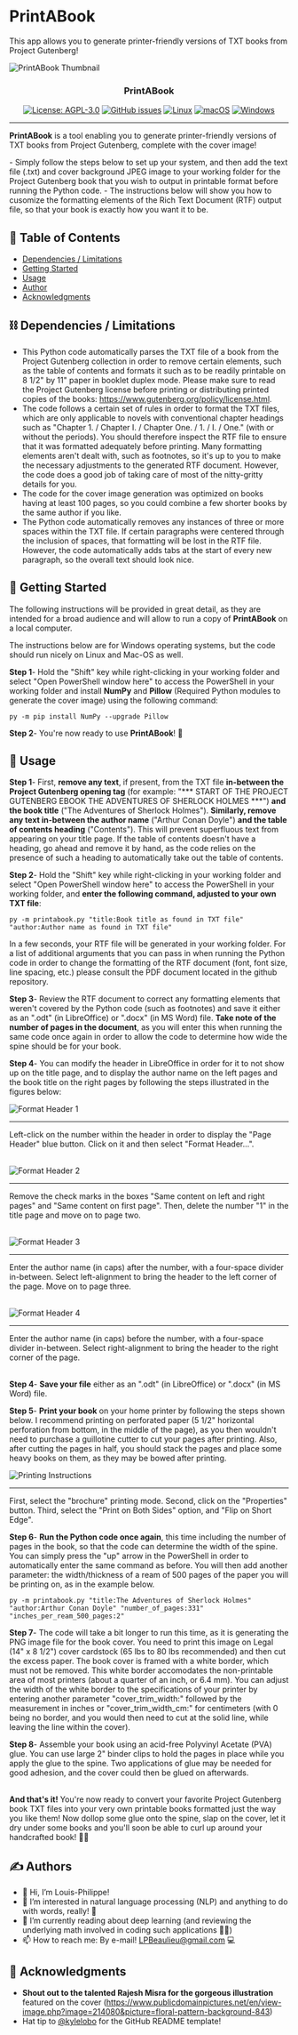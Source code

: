 # PrintABook
This app allows you to generate printer-friendly versions of TXT books from Project Gutenberg!

![PrintABook Thumbnail](https://github.com/LPBeaulieu/Book-Generator-PrintABook/blob/main/PrintABook%20Thumbnail.jpg)
<h3 align="center">PrintABook</h3>
<div align="center">
  
  [![License: AGPL-3.0](https://img.shields.io/badge/License-AGPLv3.0-brightgreen.svg)](https://github.com/LPBeaulieu/Book-Generator-PrintABook/blob/main/LICENSE)
  [![GitHub issues](https://img.shields.io/github/issues/LPBeaulieu/Book-Generator-PrintABook)](https://github.com/LPBeaulieu/Book-Generator-PrintABook)
  [![Linux](https://svgshare.com/i/Zhy.svg)](https://svgshare.com/i/Zhy.svg)
  [![macOS](https://svgshare.com/i/ZjP.svg)](https://svgshare.com/i/ZjP.svg)
  [![Windows](https://svgshare.com/i/ZhY.svg)](https://svgshare.com/i/ZhY.svg)
  
</div>

---

<p align="left"> <b>PrintABook</b> is a tool enabling you to generate printer-friendly versions of TXT books from Project Gutenberg, complete with the cover image! </p>
- Simply follow the steps below to set up your system, and then add the text file (.txt) and cover background JPEG image to your working folder for the Project Gutenberg book that you wish to output in printable format before running the Python code.
- The instructions below will show you how to cusomize the formatting elements of the Rich Text Document (RTF) output file, so that your book is exactly how you want it to be.
    <br> 
</p>

## 📝 Table of Contents
- [Dependencies / Limitations](#limitations)
- [Getting Started](#getting_started)
- [Usage](#usage)
- [Author](#author)
- [Acknowledgments](#acknowledgments)

## ⛓️ Dependencies / Limitations <a name = "limitations"></a>
- This Python code automatically parses the TXT file of a book from the Project Gutenberg collection in order to remove certain elements, such as the table of contents and formats it such as to be readily printable on 8 1/2" by 11" paper in booklet duplex mode. Please make sure to read the Project Gutenberg license before printing or distributing printed copies of the books: https://www.gutenberg.org/policy/license.html.
- The code follows a certain set of rules in order to format the TXT files, which are only applicable to novels with conventional chapter headings such as "Chapter 1. / Chapter I. / Chapter One. / 1. / I. / One." (with or without the periods). You should therefore inspect the RTF file to ensure that it was formatted adequately before printing. Many formatting elements aren't dealt with, such as footnotes, so it's up to you to make the necessary adjustments to the generated RTF document. However, the code does a good job of taking care of most of the nitty-gritty details for you.
- The code for the cover image generation was optimized on books having at least 100 pages, so you could combine a few shorter books by the same author if you like.
- The Python code automatically removes any instances of three or more spaces within the TXT file. If certain paragraphs were centered through the inclusion of spaces, that formatting will be lost in the RTF file. However, the code automatically adds tabs at the start of every new paragraph, so the overall text should look nice.

## 🏁 Getting Started <a name = "getting_started"></a>

The following instructions will be provided in great detail, as they are intended for a broad audience and will
allow to run a copy of <b>PrintABook</b> on a local computer. 

The instructions below are for Windows operating systems, but the code should run nicely on Linux and Mac-OS as well.

<b>Step 1</b>- Hold the "Shift" key while right-clicking in your working folder and select "Open PowerShell window here" to access the PowerShell in your working folder and install <b>NumPy</b>  and <b>Pillow</b> (Required Python modules to generate the cover image) using the following command:
```
py -m pip install NumPy --upgrade Pillow
```

<b>Step 2</b>- You're now ready to use <b>PrintABook</b>! 🎉

## 🎈 Usage <a name="usage"></a>

<b>Step 1</b>- First, <b>remove any text</b>, if present, from the TXT file <b>in-between the Project Gutenberg opening tag</b> (for example: "*** START OF THE PROJECT GUTENBERG EBOOK THE ADVENTURES OF SHERLOCK HOLMES ***") <b>and the book title</b> ("The Adventures of Sherlock Holmes"). <b>Similarly, remove any text in-between the author name</b> ("Arthur Conan Doyle") <b>and the table of contents heading</b> ("Contents"). This will prevent superfluous text from appearing on your title page. If the table of contents doesn't have a heading, go ahead and remove it by hand, as the code relies on the presence of such a heading to automatically take out the table of contents.

<b>Step 2</b>- Hold the "Shift" key while right-clicking in your working folder and select "Open PowerShell window here" to access the PowerShell in your working folder, and <b>enter the following command, adjusted to your own TXT file</b>:
```
py -m printabook.py "title:Book title as found in TXT file" "author:Author name as found in TXT file"
```
In a few seconds, your RTF file will be generated in your working folder. For a list of additional arguments that you can pass in when running the Python code in order to change the formatting of the RTF document (font, font size, line spacing, etc.) please consult the PDF document located in the github repository.

<b>Step 3</b>- Review the RTF document to correct any formatting elements that weren't covered by the Python code (such as footnotes) and save it either as an ".odt" (in LibreOffice) or ".docx" (in MS Word) file. <b>Take note of the number of pages in the document</b>, as you will enter this when running the same code once again in order to allow the code to determine how wide the spine should be for your book.

<b>Step 4</b>- You can modify the header in LibreOffice in order for it to not show up on the title page, and to display the author name on the left pages and the book title on the right pages by following the steps illustrated in the figures below:

![Format Header 1](https://github.com/LPBeaulieu/Book-Generator-PrintABook/blob/main/Format%20Header-Image%201.png)<hr>
Left-click on the number within the header in order to display the "Page Header" blue button. Click on it and then select "Format Header...". <br><br>


![Format Header 2](https://github.com/LPBeaulieu/Book-Generator-PrintABook/blob/main/Format%20Header-Image%202.png)<hr>
Remove the check marks in the boxes "Same content on left and right pages" and "Same content on first page". Then, delete the number "1" in the title page and move on to page two. 
<br><br>

![Format Header 3](https://github.com/LPBeaulieu/Book-Generator-PrintABook/blob/main/Format%20Header-Image%203.png)<hr>
Enter the author name (in caps) after the number, with a four-space divider in-between. Select left-alignment to bring the header to the left corner of the page. Move on to page three. 
<br><br>

![Format Header 4](https://github.com/LPBeaulieu/Book-Generator-PrintABook/blob/main/Format%20Header-Image%204.png)<hr>
Enter the author name (in caps) before the number, with a four-space divider in-between. Select right-alignment to bring the header to the right corner of the page.
<br><br>

<b>Step 4</b>- <b>Save your file</b> either as an ".odt" (in LibreOffice) or ".docx" (in MS Word) file.

<b>Step 5</b>- <b>Print your book</b> on your home printer by following the steps shown below. I recommend printing on perforated paper (5 1/2" horizontal perforation from bottom, in the middle of the page), as you then wouldn't need to purchase a guillotine cutter to cut your pages after printing. Also, after cutting the pages in half, you should stack the pages and place some heavy books on them, as they may be bowed after printing.

![Printing Instructions](https://github.com/LPBeaulieu/Book-Generator-PrintABook/blob/main/Printing%20Instructions.png)<hr>
First, select the "brochure" printing mode. Second, click on the "Properties" button. Third, select the "Print on Both Sides" option, and "Flip on Short Edge".
 
<b>Step 6</b>- <b>Run the Python code once again</b>, this time including the number of pages in the book, so that the code can determine the width of the spine. You can simply press the "up" arrow in the PowerShell in order to automatically enter the same command as before. You will then add another parameter: the width/thickness of a ream of 500 pages of the paper you will be printing on, as in the example below. 

```
py -m printabook.py "title:The Adventures of Sherlock Holmes" "author:Arthur Conan Doyle" "number_of_pages:331" "inches_per_ream_500_pages:2"
```

<b>Step 7</b>- The code will take a bit longer to run this time, as it is generating the PNG image file for the book cover. You need to print this image on Legal (14" x 8 1/2") cover cardstock (65 lbs to 80 lbs recommended) and then cut the excess paper. The book cover is framed with a white border, which must not be removed. This white border accomodates the non-printable area of most printers (about a quarter of an inch, or  6.4 mm). You can adjust the width of the white border to the specifications of your printer by entering another parameter "cover_trim_width:" followed by the measurement in inches or "cover_trim_width_cm:" for centimeters (with 0 being no border, and you would then need to cut at the solid line, while leaving the line within the cover).

<b>Step 8</b>- Assemble your book using an acid-free Polyvinyl Acetate (PVA) glue. You can use large 2" binder clips to hold the pages in place while you apply the glue to the spine. Two applications of glue may be needed for good adhesion, and the cover could then be glued on afterwards.

<br><b>And that's it!</b> You're now ready to convert your favorite Project Gutenberg book TXT files into your very own printable books formatted just the way you like them! Now dollop some glue onto the spine, slap on the cover, let it dry under some books and you'll soon be able to curl up around your handcrafted book! 🎉📖
  
  
## ✍️ Authors <a name = "author"></a>
- 👋 Hi, I’m Louis-Philippe!
- 👀 I’m interested in natural language processing (NLP) and anything to do with words, really! 📝
- 🌱 I’m currently reading about deep learning (and reviewing the underlying math involved in coding such applications 🧮😕)
- 📫 How to reach me: By e-mail! LPBeaulieu@gmail.com 💻


## 🎉 Acknowledgments <a name = "acknowledgments"></a>
- <b>Shout out to the talented Rajesh Misra for the gorgeous illustration</b> featured on the cover (https://www.publicdomainpictures.net/en/view-image.php?image=214080&picture=floral-pattern-background-843) 
- Hat tip to [@kylelobo](https://github.com/kylelobo) for the GitHub README template!



<!---
LPBeaulieu/LPBeaulieu is a ✨ special ✨ repository because its `README.md` (this file) appears on your GitHub profile.
You can click the Preview link to take a look at your changes.
--->
